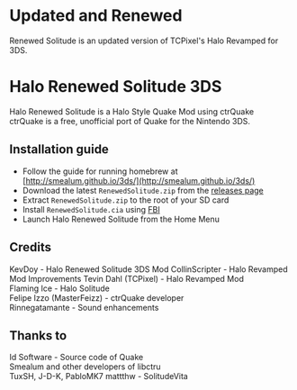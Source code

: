 # Updated and Renewed
Renewed Solitude is an updated version of TCPixel's Halo Revamped for 3DS.

# Halo Renewed Solitude 3DS
Halo Renewed Solitude is a Halo Style Quake Mod using ctrQuake  
ctrQuake is a free, unofficial port of Quake for the Nintendo 3DS.  

## Installation guide
- Follow the guide for running homebrew at [http://smealum.github.io/3ds/](http://smealum.github.io/3ds/)
- Download the latest `RenewedSolitude.zip` from the [releases page](https://github.com/KevDoy/RenewedSolitude3DS/releases)
- Extract `RenewedSolitude.zip` to the root of your SD card
- Install `RenewedSolitude.cia` using [FBI](https://github.com/Steveice10/FBI/releases)
- Launch Halo Renewed Solitude from the Home Menu

<!--
## Default keybinds
- L Trigger: Jump
- R Trigger: Shoot
- Dpad Up: Next Weapon
- Dpad Down: Previous Weapon
- ABXY: Camera controls
- CirclePad: Movement
- C-Button: Camera controls (N3DS only)

## TODO List
- [ ] Better input handling
- [x] Networking
- [ ] Hardware rendering
- [x] Better sound processing ( Thanks to Rinnegatamante )
-->
## Credits
KevDoy - Halo Renewed Solitude 3DS Mod
CollinScripter - Halo Revamped Mod Improvements
Tevin Dahl (TCPixel) - Halo Revamped Mod  
Flaming Ice - Halo Solitude  
Felipe Izzo (MasterFeizz) - ctrQuake developer  
Rinnegatamante - Sound enhancements  
## Thanks to
Id Software - Source code of Quake  
Smealum and other developers of libctru  
TuxSH, J-D-K, PabloMK7
mattthw - SolitudeVita
